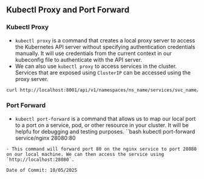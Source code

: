 ## Kubectl Proxy and Port Forward

### Kubectl Proxy

- `kubectl proxy` is a command that creates a local proxy server to access the Kubernetes API server without specifying authentication credentials manually. It will use credentials from the current context in our kubeconfig file to authenticate with the API server.
- We can also use `kubectl proxy` to access services in the cluster. Services that are exposed using `ClusterIP` can be accessed using the proxy server.
```bash
curl http://localhost:8001/api/v1/namespaces/ns_name/services/svc_name/proxy/
```

### Port Forward

- `kubectl port-forward` is a command that allows us to map our local port to a port on a service, pod, or other resource in your cluster. It will be helpfu for debugging and testing purposes.
``bash
kubectl port-forward service/nginx 28080:80
```
- This command will forward port 80 on the nginx service to port 28080 on our local machine. We can then access the service using `http://localhost:28080`.

Date of Commit: 10/05/2025